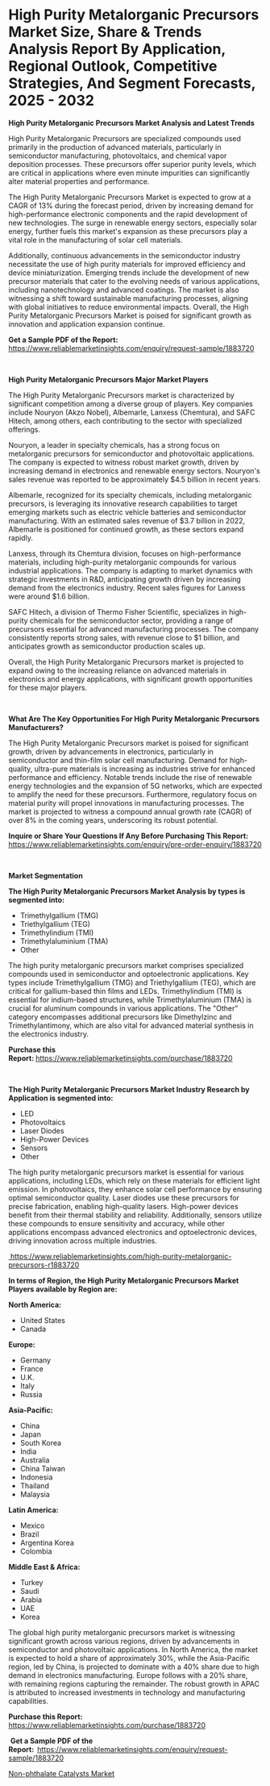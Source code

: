 <p><h1>High Purity Metalorganic Precursors Market Size, Share & Trends Analysis Report By Application, Regional Outlook, Competitive Strategies, And Segment Forecasts, 2025 - 2032</h1></p><p><strong>High Purity Metalorganic Precursors Market Analysis and Latest Trends</strong></p>
<p><p>High Purity Metalorganic Precursors are specialized compounds used primarily in the production of advanced materials, particularly in semiconductor manufacturing, photovoltaics, and chemical vapor deposition processes. These precursors offer superior purity levels, which are critical in applications where even minute impurities can significantly alter material properties and performance.</p><p>The High Purity Metalorganic Precursors Market is expected to grow at a CAGR of 13% during the forecast period, driven by increasing demand for high-performance electronic components and the rapid development of new technologies. The surge in renewable energy sectors, especially solar energy, further fuels this market's expansion as these precursors play a vital role in the manufacturing of solar cell materials. </p><p>Additionally, continuous advancements in the semiconductor industry necessitate the use of high purity materials for improved efficiency and device miniaturization. Emerging trends include the development of new precursor materials that cater to the evolving needs of various applications, including nanotechnology and advanced coatings. The market is also witnessing a shift toward sustainable manufacturing processes, aligning with global initiatives to reduce environmental impacts. Overall, the High Purity Metalorganic Precursors Market is poised for significant growth as innovation and application expansion continue.</p></p>
<p><strong>Get a Sample PDF of the Report:&nbsp;</strong> <a href="https://www.reliablemarketinsights.com/enquiry/request-sample/1883720?utm_campaign=2261&utm_medium=2&utm_source=Github&utm_content=ia&utm_term=04022025&utm_id=high-purity-metalorganic-precursors">https://www.reliablemarketinsights.com/enquiry/request-sample/1883720</a></p>
<p>&nbsp;</p>
<p><strong>High Purity Metalorganic Precursors Major Market Players</strong></p>
<p><p>The High Purity Metalorganic Precursors market is characterized by significant competition among a diverse group of players. Key companies include Nouryon (Akzo Nobel), Albemarle, Lanxess (Chemtura), and SAFC Hitech, among others, each contributing to the sector with specialized offerings.</p><p>Nouryon, a leader in specialty chemicals, has a strong focus on metalorganic precursors for semiconductor and photovoltaic applications. The company is expected to witness robust market growth, driven by increasing demand in electronics and renewable energy sectors. Nouryon's sales revenue was reported to be approximately $4.5 billion in recent years.</p><p>Albemarle, recognized for its specialty chemicals, including metalorganic precursors, is leveraging its innovative research capabilities to target emerging markets such as electric vehicle batteries and semiconductor manufacturing. With an estimated sales revenue of $3.7 billion in 2022, Albemarle is positioned for continued growth, as these sectors expand rapidly.</p><p>Lanxess, through its Chemtura division, focuses on high-performance materials, including high-purity metalorganic compounds for various industrial applications. The company is adapting to market dynamics with strategic investments in R&D, anticipating growth driven by increasing demand from the electronics industry. Recent sales figures for Lanxess were around $1.6 billion.</p><p>SAFC Hitech, a division of Thermo Fisher Scientific, specializes in high-purity chemicals for the semiconductor sector, providing a range of precursors essential for advanced manufacturing processes. The company consistently reports strong sales, with revenue close to $1 billion, and anticipates growth as semiconductor production scales up.</p><p>Overall, the High Purity Metalorganic Precursors market is projected to expand owing to the increasing reliance on advanced materials in electronics and energy applications, with significant growth opportunities for these major players.</p></p>
<p>&nbsp;</p>
<p><strong>What Are The Key Opportunities For High Purity Metalorganic Precursors Manufacturers?</strong></p>
<p><p>The High Purity Metalorganic Precursors market is poised for significant growth, driven by advancements in electronics, particularly in semiconductor and thin-film solar cell manufacturing. Demand for high-quality, ultra-pure materials is increasing as industries strive for enhanced performance and efficiency. Notable trends include the rise of renewable energy technologies and the expansion of 5G networks, which are expected to amplify the need for these precursors. Furthermore, regulatory focus on material purity will propel innovations in manufacturing processes. The market is projected to witness a compound annual growth rate (CAGR) of over 8% in the coming years, underscoring its robust potential.</p></p>
<p><strong>Inquire or Share Your Questions If Any Before Purchasing This Report:</strong> <a href="https://www.reliablemarketinsights.com/enquiry/pre-order-enquiry/1883720?utm_campaign=2261&utm_medium=2&utm_source=Github&utm_content=ia&utm_term=04022025&utm_id=high-purity-metalorganic-precursors">https://www.reliablemarketinsights.com/enquiry/pre-order-enquiry/1883720</a></p>
<p>&nbsp;</p>
<p><strong>Market Segmentation</strong></p>
<p><strong>The High Purity Metalorganic Precursors Market Analysis by types is segmented into:</strong></p>
<p><ul><li>Trimethylgallium (TMG)</li><li>Triethylgallium (TEG)</li><li>Trimethylindium (TMI)</li><li>Trimethylaluminium (TMA)</li><li>Other</li></ul></p>
<p><p>The high purity metalorganic precursors market comprises specialized compounds used in semiconductor and optoelectronic applications. Key types include Trimethylgallium (TMG) and Triethylgallium (TEG), which are critical for gallium-based thin films and LEDs. Trimethylindium (TMI) is essential for indium-based structures, while Trimethylaluminium (TMA) is crucial for aluminum compounds in various applications. The "Other" category encompasses additional precursors like Dimethylzinc and Trimethylantimony, which are also vital for advanced material synthesis in the electronics industry.</p></p>
<p><strong>Purchase this Report:&nbsp;</strong><a href="https://www.reliablemarketinsights.com/purchase/1883720?utm_campaign=2261&utm_medium=2&utm_source=Github&utm_content=ia&utm_term=04022025&utm_id=high-purity-metalorganic-precursors">https://www.reliablemarketinsights.com/purchase/1883720</a></p>
<p>&nbsp;</p>
<p><strong>The High Purity Metalorganic Precursors Market Industry Research by Application is segmented into:</strong></p>
<p><ul><li>LED</li><li>Photovoltaics</li><li>Laser Diodes</li><li>High-Power Devices</li><li>Sensors</li><li>Other</li></ul></p>
<p><p>The high purity metalorganic precursors market is essential for various applications, including LEDs, which rely on these materials for efficient light emission. In photovoltaics, they enhance solar cell performance by ensuring optimal semiconductor quality. Laser diodes use these precursors for precise fabrication, enabling high-quality lasers. High-power devices benefit from their thermal stability and reliability. Additionally, sensors utilize these compounds to ensure sensitivity and accuracy, while other applications encompass advanced electronics and optoelectronic devices, driving innovation across multiple industries.</p></p>
<p><a href="https://www.reliablemarketinsights.com/high-purity-metalorganic-precursors-r1883720?utm_campaign=2261&utm_medium=2&utm_source=Github&utm_content=ia&utm_term=04022025&utm_id=high-purity-metalorganic-precursors">&nbsp;https://www.reliablemarketinsights.com/high-purity-metalorganic-precursors-r1883720</a></p>
<p><strong>In terms of Region, the High Purity Metalorganic Precursors Market Players available by Region are:</strong></p>
<p>
    <p> <strong> North America: </strong>
        <ul>
            <li>United States</li>
            <li>Canada</li>
        </ul>
        </p> 
    <p> <strong> Europe: </strong>
        <ul>
            <li>Germany</li>
            <li>France</li>
            <li>U.K.</li>
            <li>Italy</li>
            <li>Russia</li>
        </ul>
        </p> 
    <p> <strong> Asia-Pacific: </strong>
        <ul>
            <li>China</li>
            <li>Japan</li>
            <li>South Korea</li>
            <li>India</li>
            <li>Australia</li>
            <li>China Taiwan</li>
            <li>Indonesia</li>
            <li>Thailand</li>
            <li>Malaysia</li>
        </ul>
        </p> 
    <p> <strong> Latin America: </strong>
        <ul>
            <li>Mexico</li>
            <li>Brazil</li>
            <li>Argentina Korea</li>
            <li>Colombia</li>
        </ul>
        </p> 
    <p> <strong> Middle East & Africa: </strong>
        <ul>
            <li>Turkey</li>
            <li>Saudi</li>
            <li>Arabia</li>
            <li>UAE</li>
            <li>Korea</li>
        </ul>
    </p>
    </p>
<p><p>The global high purity metalorganic precursors market is witnessing significant growth across various regions, driven by advancements in semiconductor and photovoltaic applications. In North America, the market is expected to hold a share of approximately 30%, while the Asia-Pacific region, led by China, is projected to dominate with a 40% share due to high demand in electronics manufacturing. Europe follows with a 20% share, with remaining regions capturing the remainder. The robust growth in APAC is attributed to increased investments in technology and manufacturing capabilities.</p></p>
<p><strong>Purchase this Report: </strong><a href="https://www.reliablemarketinsights.com/purchase/1883720?utm_campaign=2261&utm_medium=2&utm_source=Github&utm_content=ia&utm_term=04022025&utm_id=high-purity-metalorganic-precursors">https://www.reliablemarketinsights.com/purchase/1883720</a></p>
<p>&nbsp;<strong>Get a Sample PDF of the Report:&nbsp;&nbsp;</strong><a href="https://www.reliablemarketinsights.com/enquiry/request-sample/1883720?utm_campaign=2261&utm_medium=2&utm_source=Github&utm_content=ia&utm_term=04022025&utm_id=high-purity-metalorganic-precursors">https://www.reliablemarketinsights.com/enquiry/request-sample/1883720</a></p>
<p><strong></strong></p>
<p><p><a href="https://github.com/manesros8/Market-Research-Report-List-1/blob/main/non-phthalate-catalysts-market.md?utm_campaign=2261&utm_medium=2&utm_source=Github&utm_content=ia&utm_term=04022025&utm_id=high-purity-metalorganic-precursors">Non-phthalate Catalysts Market</a></p></p>